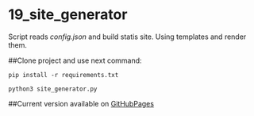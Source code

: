 # 19_site_generator

Script reads *config.json* and build statis site. 
Using templates and render them.

##Clone project and use next command:

    pip install -r requirements.txt

    python3 site_generator.py

##Current version available on [GitHubPages](https://kostiq.github.io/19_site_generator/)
